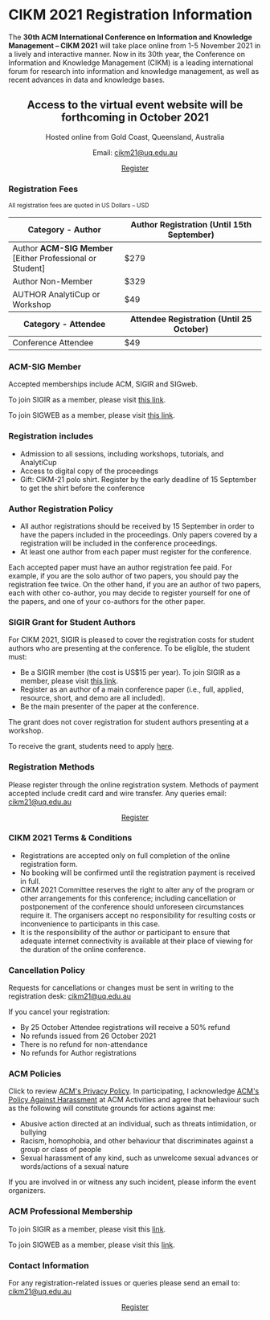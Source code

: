 # CIKM 2021 Registration Information

The **30th ACM International Conference on Information and Knowledge Management – CIKM 2021** will take place online from 1-5 November 2021 in a lively and interactive manner. Now in its 30th year, the Conference on Information and Knowledge Management (CIKM) is a leading international forum for research into information and knowledge management, as well as recent advances in data and knowledge bases.

<center>
<h2>Access to the virtual event website will be forthcoming in October 2021</h2>

<p>Hosted online from Gold Coast, Queensland, Australia</p>
<p>Email: <a href="mailto:cikm21@uq.edu.au">cikm21@uq.edu.au</a></p>

<a href="https://cvent.me/av1nnD" class="btn btn-primary btn-lg">Register</a>
</center> 

### Registration Fees

<small>All registration fees are quoted in US Dollars – USD</small>

<div class="table-responsive">
<table class="table table-bordered">
<thead>
<tr class="info">
<th>Category - Author</th>
<th>Author Registration (Until 15th September)</th>
</tr>
</thead>
<tbody>
<tr>
    <td>Author <b>ACM-SIG Member</b> <br/>
    [Either Professional or Student]</td>
    <td>$279</td>
</tr>
<tr>
    <td>Author Non-Member</td>
    <td>$329</td>
</tr>
<tr>
    <td>AUTHOR AnalytiCup or Workshop</td>
    <td>$49</td>
</tr>
</tbody>
<thead>
<tr class="info">
<th>Category - Attendee</th>
<th>Attendee Registration (Until 25 October)
</th>
</tr>
</thead>
<tbody>
<tr>
    <td>Conference Attendee</td>
    <td>$49</td>
</tr>
</tbody>
</table>
</div>

### ACM-SIG Member

Accepted memberships include ACM, SIGIR and SIGweb. 

To join SIGIR as a member, please visit [this link](https://sigir.org/general-information/membership/).

To join SIGWEB as a member, please visit [this link](https://www.sigweb.org/about-sigweb/join-acm-sigweb).

### Registration includes
 - Admission to all sessions, including workshops, tutorials, and AnalytiCup
 - Access to digital copy of the proceedings
 - Gift: CIKM-21 polo shirt. Register by the early deadline of 15 September to get the shirt before the conference
 
### Author Registration Policy

 - All author registrations should be received by 15 September in order to have the papers included in the proceedings. Only papers covered by a registration will be included in the conference proceedings.
 - At least one author from each paper must register for the conference.

<div class="alert alert-danger" role="alert">Each accepted paper must have an author registration fee paid. For example, if you are the solo author of two papers, you should pay the registration fee twice. On the other hand, if you are an author of two papers, each with other co-author, you may decide to register yourself for one of the papers, and one of your co-authors for the other paper. </div> 


### SIGIR Grant for Student Authors

For CIKM 2021, SIGIR is pleased to cover the registration costs for student authors who are presenting at the conference. To be eligible, the student must:

 - Be a SIGIR member (the cost is US$15 per year). To join SIGIR as a member, please visit [this link](https://sigir.org/general-information/membership/).
 - Register as an author of a main conference paper (i.e., full, applied, resource, short, and demo are all included).
 - Be the main presenter of the paper at the conference.
 
The grant does not cover registration for student authors presenting at a workshop.

To receive the grant, students need to apply [here](https://unc.az1.qualtrics.com/jfe/form/SV_eJt5lVcDsoN9M46?conference=CIKM2021). 

### Registration Methods

Please register through the online registration system. Methods of payment accepted include credit card and wire transfer. Any queries email: [cikm21@uq.edu.au](mailto:cikm21@uq.edu.au)
 
<center>
<a href="https://cvent.me/av1nnD" class="btn btn-primary btn-lg">Register</a>
</center> 

### CIKM 2021 Terms & Conditions
 - Registrations are accepted only on full completion of the online registration form.
 - No booking will be confirmed until the registration payment is received in full.
 - CIKM 2021 Committee reserves the right to alter any of the program or other arrangements for this conference; including cancellation or postponement of the conference should unforeseen circumstances require it. The organisers accept no responsibility for resulting costs or inconvenience to participants in this case.
 - It is the responsibility of the author or participant to ensure that adequate internet connectivity is available at their place of viewing for the duration of the online conference.
 
### Cancellation Policy

Requests for cancellations or changes must be sent in writing to the registration desk: [cikm21@uq.edu.au](mailto:cikm21@uq.edu.au)

If you cancel your registration:
 - By 25 October Attendee registrations will receive a 50% refund
 - No refunds issued from 26 October 2021
 - There is no refund for non-attendance
 - No refunds for Author registrations

### ACM Policies

Click to review [ACM's Privacy Policy](https://www.acm.org/about-acm/privacy-policy).  In participating, I acknowledge [ACM's Policy Against Harassment](https://www.acm.org/about-acm/policy-against-harassment) at ACM Activities and agree that behaviour such as the following will constitute grounds for actions against me:
 
 - Abusive action directed at an individual, such as threats intimidation, or bullying
 - Racism, homophobia, and other behaviour that discriminates against a group or class of people
 - Sexual harassment of any kind, such as unwelcome sexual advances or words/actions of a sexual nature
  
If you are involved in or witness any such incident, please inform the event organizers. 

### ACM Professional Membership

To join SIGIR as a member, please visit this [link](https://sigir.org/general-information/membership/).

To join SIGWEB as a member, please visit this [link](https://www.sigweb.org/about-sigweb/join-acm-sigweb).

### Contact Information

For any registration-related issues or queries please send an email to: [cikm21@uq.edu.au](mailto:cikm21@uq.edu.au)

<center>
<a href="https://cvent.me/av1nnD" class="btn btn-primary btn-lg">Register</a>
</center> 